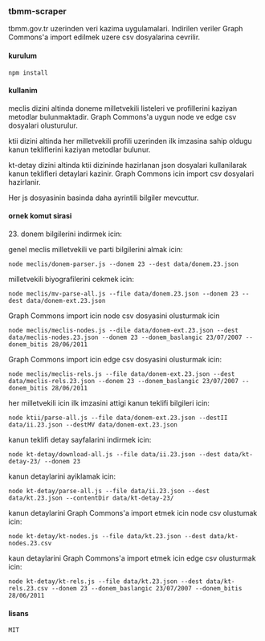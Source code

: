 ### tbmm-scraper

tbmm.gov.tr uzerinden veri kazima uygulamalari. Indirilen veriler Graph Commons'a import edilmek uzere
csv dosyalarina cevrilir.

#### kurulum
`npm install`

#### kullanim
meclis dizini altinda doneme milletvekili listeleri ve profillerini kaziyan metodlar bulunmaktadir. Graph Commons'a uygun node ve edge csv dosyalari olusturulur.

ktii dizini altinda her milletvekili profili uzerinden ilk imzasina sahip oldugu kanun tekliflerini kaziyan metodlar bulunur.

kt-detay dizini altinda ktii dizininde hazirlanan json dosyalari kullanilarak kanun teklifleri detaylari kazinir. Graph Commons icin import csv dosyalari hazirlanir.

Her js dosyasinin basinda daha ayrintili bilgiler mevcuttur.

#### ornek komut sirasi
23\. donem bilgilerini indirmek icin:

genel meclis milletvekili ve parti bilgilerini almak icin:

```node meclis/donem-parser.js --donem 23 --dest data/donem.23.json```

milletvekili biyografilerini cekmek icin:

```node meclis/mv-parse-all.js --file data/donem.23.json --donem 23 --dest data/donem-ext.23.json```

Graph Commons import icin node csv dosyasini olusturmak icin

```node meclis/meclis-nodes.js --dile data/donem-ext.23.json --dest data/meclis-nodes.23.json --donem 23 --donem_baslangic 23/07/2007 --donem_bitis 28/06/2011```

Graph Commons import icin edge csv dosyasini olusturmak icin:

```node meclis/meclis-rels.js --file data/donem-ext.23.json --dest data/meclis-rels.23.json --donem 23 --donem_baslangic 23/07/2007 --donem_bitis 28/06/2011```

her milletvekili icin ilk imzasini attigi kanun teklifi bilgileri icin:

```node ktii/parse-all.js --file data/donem-ext.23.json --destII data/ii.23.json --destMV data/donem-ext.23.json```

kanun teklifi detay sayfalarini indirmek icin:

```node kt-detay/download-all.js --file data/ii.23.json --dest data/kt-detay-23/ --donem 23```

kanun detaylarini ayiklamak icin:

```node kt-detay/parse-all.js --file data/ii.23.json --dest data/kt.23.json --contentDir data/kt-detay-23/```

kanun detaylarini Graph Commons'a import etmek icin node csv olustumak icin:

```node kt-detay/kt-nodes.js --file data/kt.23.json --dest data/kt-nodes.23.csv```

kaun detaylarini Graph Commons'a import etmek icin edge csv olusturmak icin:

```node kt-detay/kt-rels.js --file data/kt.23.json --dest data/kt-rels.23.csv --donem 23 --donem_baslangic 23/07/2007 --donem_bitis 28/06/2011```



#### lisans
`MIT`
